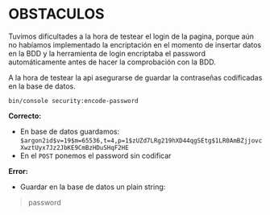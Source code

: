 # OBSTACULOS

Tuvimos dificultades a la hora de testear el login de la pagina, porque aún no habíamos implementado la
encriptación en el momento de insertar datos en la BDD y la herramienta de login encriptaba el password
automáticamente antes de hacer la comprobación con la BDD.

A la hora de testear la api asegurarse de guardar la contraseñas codificadas en la base de datos.
```
bin/console security:encode-password
```
**Correcto:**
- En base de datos guardamos: ``$argon2id$v=19$m=65536,t=4,p=1$zUZd7LRg219hXD44qgSEtg$1LR0AmBZjjovcXwztUyx7Jz2JbKE9CmBzHDuSHqF2HE``
- En el ``POST`` ponemos el password sin codificar

**Error:**
- Guardar en la base de datos un plain string:
> password